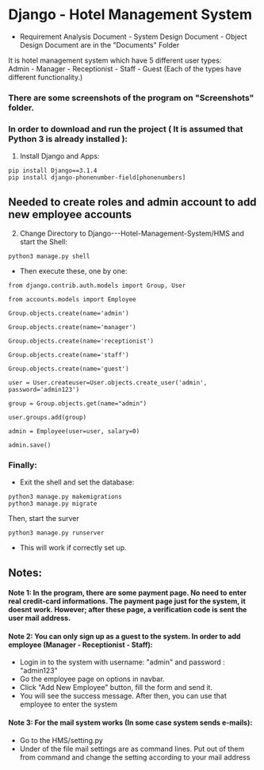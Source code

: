 # Django - Hotel Management System
* Requirement Analysis Document - System Design Document - Object Design Document are in the "Documents" Folder

It is hotel management system which have 5 different user types: <br>
Admin - Manager - Receptionist - Staff - Guest  (Each of the types have different functionality.) 

### There are some screenshots of the program on "Screenshots" folder.

### In order to download and run the project ( It is assumed that Python 3 is already installed ):
1. Install Django and Apps:
```shell
pip install Django==3.1.4
pip install django-phonenumber-field[phonenumbers]
```
## Needed to create roles and admin account to add new employee accounts
2. Change Directory to Django---Hotel-Management-System/HMS and start the Shell:
```shell
python3 manage.py shell
```
* Then execute these, one by one:
```shell
from django.contrib.auth.models import Group, User
```

```shell
from accounts.models import Employee
```

```shell
Group.objects.create(name='admin')
```

```shell
Group.objects.create(name='manager')
```

```shell
Group.objects.create(name='receptionist')
```

```shell
Group.objects.create(name='staff')
```

```shell
Group.objects.create(name='guest')
```

```shell
user = User.createuser=User.objects.create_user('admin', password='admin123')
```

```shell
group = Group.objects.get(name="admin")
```

```shell
user.groups.add(group)
```

```shell
admin = Employee(user=user, salary=0)
```

```shell
admin.save()
```

### Finally:
* Exit the shell and set the database: 
```shell
python3 manage.py makemigrations
python3 manage.py migrate
```
Then, start the surver
```shell
python3 manage.py runserver
```
* This will work if correctly set up.

## Notes:
#### Note 1: In the program, there are some payment page. No need to enter real credit-card informations. The payment page just for the system, it doesnt work. However; after these page, a verification code is sent the user mail address.


#### Note 2: You can only sign up as a guest to the system. In order to add employee (Manager - Receptionist - Staff): 
* Login in to the system with username: "admin" and password : "admin123"
* Go the employee page on options in navbar.
* Click "Add New Employee" button, fill the form and send it.
* You will see the success message. After then, you can use that employee to enter the system 


#### Note 3: For the mail system works (In some case system sends e-mails):
* Go to the HMS/setting.py
* Under of the file mail settings are as command lines. Put out of them from command and change the setting according to your mail address
